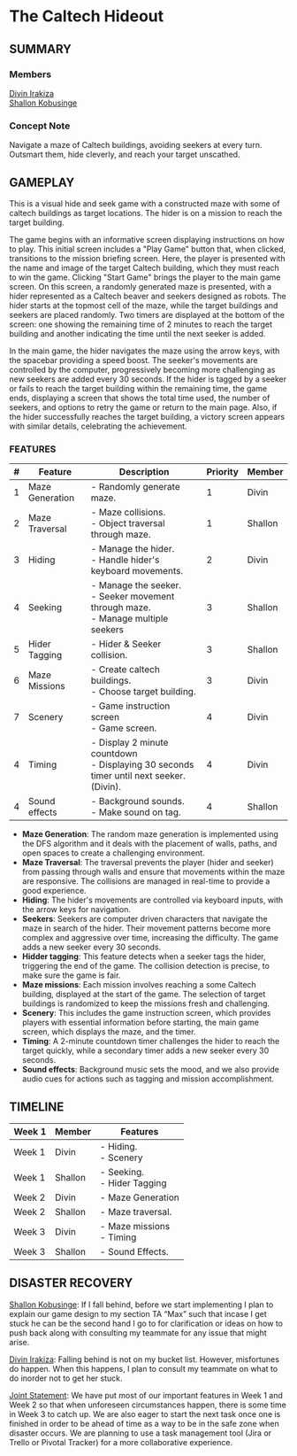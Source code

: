 
# The Caltech Hideout
## SUMMARY


### Members

[Divin Irakiza](https://gitlab.caltech.edu/dirakiza)  <br>[Shallon Kobusinge](https://gitlab.caltech.edu/skobusin)

  

### Concept Note

Navigate a maze of Caltech buildings, avoiding seekers at every turn. Outsmart them, hide cleverly, and reach your target unscathed.

  
  

## GAMEPLAY
This is a visual hide and seek game with a constructed maze with some of caltech buildings as target locations. The hider is on a mission to reach the target building.

The game begins with an informative screen displaying  instructions on how to play. This initial screen includes a "Play Game" button that, when clicked, transitions to the mission briefing screen. Here, the player is presented with the name and image of the target Caltech building, which they must reach to win the game. Clicking "Start Game" brings the player to the main game screen. On this screen, a randomly generated maze is presented, with a hider represented as a Caltech beaver and seekers designed as robots. The hider starts at the topmost cell of the maze, while the target buildings and seekers are placed randomly. Two timers are displayed at the bottom of the screen: one showing the remaining time of 2 minutes to reach the target building and another indicating the time until the next seeker is added.

In the main game, the hider navigates the maze using the arrow keys, with the spacebar providing a speed boost. The seeker's movements are controlled by the computer, progressively becoming more challenging as new seekers are added every 30 seconds. If the hider is tagged by a seeker or fails to reach the target building within the remaining time, the game ends, displaying a screen that shows the total time used, the number of seekers, and options to retry the game or return to the main page. Also, if the hider successfully reaches the target building, a victory screen appears with similar details, celebrating the achievement. 

### FEATURES

| #      | Feature | Description | Priority | Member |
| ----------- | ----------- |   ----------- |   ----------- |   ----------- | 
| 1      | Maze Generation        | - Randomly generate maze. <br> | 1 | Divin |
| 2| Maze Traversal  | - Maze collisions.  <br> - Object traversal through maze.| 1 | Shallon | 
|3 | Hiding| - Manage the hider. <br> - Handle hider's keyboard movements.  | 2 | Divin  |
|4 | Seeking| - Manage the seeker. <br> - Seeker movement through maze. <br> - Manage multiple seekers | 3 | Shallon  |
|5 | Hider Tagging | - Hider & Seeker collision. <br> | 3 | Shallon  
|6 | Maze Missions | - Create caltech buildings. <br>- Choose target building.| 3 | Divin |
|7 | Scenery | - Game instruction screen <br> - Game screen. | 4 | Divin  |
|4 | Timing | - Display 2 minute countdown <br> - Displaying 30 seconds timer until next seeker. (Divin). | 4 | Divin  |
|4 | Sound effects | - Background sounds. <br> - Make sound on tag. | 4 | Shallon  |

- **Maze Generation**: The random maze generation is implemented using the DFS algorithm and it deals with the placement of walls, paths, and open spaces to create a challenging environment.  <br>
- **Maze Traversal**: The traversal prevents the player (hider and seeker) from passing through walls and ensure that movements within the maze are responsive. The collisions are managed in real-time to provide a good experience. <br>
- **Hiding**: The hider's movements are controlled via keyboard inputs, with the arrow keys for navigation. <br>
- **Seekers**: Seekers are computer driven characters that navigate the maze in search of the hider. Their movement patterns become more complex and aggressive over time, increasing the difficulty. The game adds a new seeker every 30 seconds.<br>
- **Hidder tagging**: This feature detects when a seeker tags the hider, triggering the end of the game. The collision detection is precise, to make sure the game is fair. <br>
- **Maze missions**: Each mission involves reaching a some Caltech building, displayed at the start of the game. The selection of target buildings is randomized to keep the missions fresh and challenging. <br>
- **Scenery**: This includes the game instruction screen, which provides players with essential information before starting, the main game screen, which displays the maze, and the timer.<br>
- **Timing**: A 2-minute countdown timer challenges the hider to reach the target quickly, while a secondary timer adds a new seeker every 30 seconds. <br>
- **Sound effects**: Background music sets the mood, and we also provide audio cues for actions such as tagging and mission accomplishment. <br>
  
## TIMELINE
| Week 1 | Member |  Features | 
| ------ | ----- | ------ | 
| Week 1      |  Divin |  - Hiding. <br> - Scenery |
| Week 1      |  Shallon |  - Seeking. <br> - Hider Tagging |
| Week 2      |  Divin |  - Maze Generation |
| Week 2      |  Shallon |  - Maze traversal. |
| Week 3      |  Divin |  - Maze missions <br> - Timing |
| Week 3      |  Shallon | - Sound Effects. |

  

## DISASTER RECOVERY

<u>Shallon Kobusinge</u>: If I fall behind, before we start implementing I plan to explain our game design to my section TA “Max” such that incase I get stuck he can be the second hand I go to for clarification or ideas on how to push back along with consulting my teammate for any issue that might arise.

  

<u>Divin Irakiza</u>: Falling behind is not on my bucket list. However, misfortunes do happen. When this happens, I plan to consult my teammate on what to do inorder not to get her stuck.

  

<u>Joint Statement</u>: We have put most of our important features in Week 1 and Week 2 so that when unforeseen circumstances happen, there is some time in Week 3 to catch up. We are also eager to start the next task once one is finished in order to be ahead of time as a way to be in the safe zone when disaster occurs. We are planning to use a task management tool (Jira or Trello or Pivotal Tracker) for a more collaborative experience.
